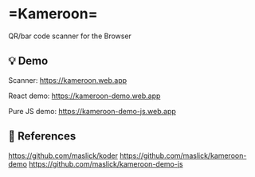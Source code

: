 # =Kameroon=
QR/bar code scanner for the Browser


## :bulb: Demo
Scanner: https://kameroon.web.app

React demo: https://kameroon-demo.web.app

Pure JS demo: https://kameroon-demo-js.web.app

## 🔭 References
https://github.com/maslick/koder
https://github.com/maslick/kameroon-demo
https://github.com/maslick/kameroon-demo-js
